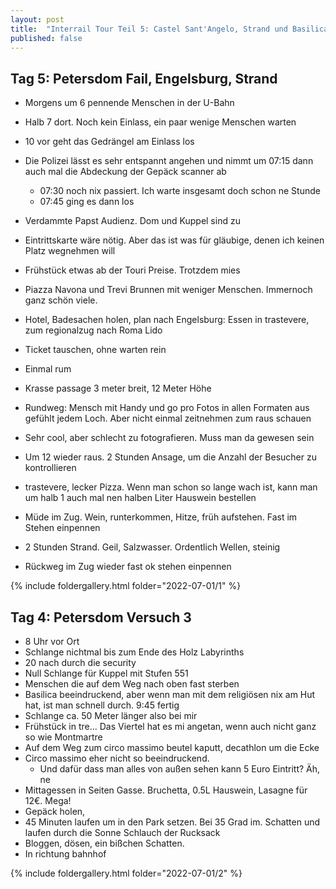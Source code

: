 ```yaml
---
layout: post
title:  "Interrail Tour Teil 5: Castel Sant'Angelo, Strand und Basilica Sancti Petri in Vaticano"
published: false
---
```


## Tag 5: Petersdom Fail, Engelsburg, Strand
* Morgens um 6 pennende Menschen in der U-Bahn 
* Halb 7 dort. Noch kein Einlass, ein paar wenige Menschen warten 
* 10 vor geht das Gedrängel am Einlass los
* Die Polizei lässt es sehr entspannt angehen und nimmt um 07:15 dann auch mal die Abdeckung der Gepäck scanner ab
  * 07:30 noch nix passiert. Ich warte insgesamt doch schon ne Stunde
  * 07:45 ging es dann los
* Verdammte Papst Audienz. Dom und Kuppel sind zu
* Eintrittskarte wäre nötig. Aber das ist was für gläubige, denen ich keinen Platz wegnehmen will 
* Frühstück etwas ab der Touri Preise. Trotzdem mies 
* Piazza Navona und Trevi Brunnen mit weniger Menschen. Immernoch ganz schön viele.
* Hotel, Badesachen holen, plan nach Engelsburg: Essen in trastevere, zum regionalzug nach Roma Lido 

* Ticket tauschen, ohne warten rein
* Einmal rum
* Krasse passage 3 meter breit, 12 Meter Höhe 
* Rundweg: Mensch mit Handy und go pro Fotos in allen Formaten aus gefühlt jedem Loch. Aber nicht einmal zeitnehmen zum raus schauen 
* Sehr cool, aber schlecht zu fotografieren. Muss man da gewesen sein 
* Um 12 wieder raus. 2 Stunden Ansage, um die Anzahl der Besucher zu kontrollieren 

* trastevere, lecker Pizza. Wenn man schon so lange wach ist, kann man um halb 1 auch mal nen halben Liter Hauswein bestellen 

* Müde im Zug. Wein, runterkommen, Hitze, früh aufstehen. Fast im Stehen einpennen
* 2 Stunden Strand. Geil, Salzwasser. Ordentlich Wellen, steinig
* Rückweg im Zug wieder fast ok stehen einpennen 

{% include foldergallery.html folder="2022-07-01/1" %}

## Tag 4: Petersdom Versuch 3 
* 8 Uhr vor Ort 
* Schlange nichtmal bis zum Ende des Holz Labyrinths
* 20 nach durch die security
* Null Schlange für Kuppel mit Stufen 551
* Menschen die auf dem Weg nach oben fast sterben 
* Basilica beeindruckend, aber wenn man mit dem religiösen nix am Hut hat, ist man schnell durch. 9:45 fertig 
* Schlange ca. 50 Meter länger also bei mir 
* Frühstück in tre... Das Viertel hat es mi angetan, wenn auch nicht ganz so wie Montmartre 
* Auf dem Weg zum circo massimo beutel kaputt, decathlon um die Ecke 
* Circo massimo eher nicht so beeindruckend.
  * Und dafür dass man alles von außen sehen kann 5 Euro Eintritt? Äh, ne
* Mittagessen in Seiten Gasse. Bruchetta, 0.5L Hauswein, Lasagne für 12€. Mega!
* Gepäck holen,
* 45 Minuten laufen um in den Park setzen. Bei 35 Grad im. Schatten und laufen durch die Sonne Schlauch der Rucksack 
* Bloggen, dösen, ein bißchen Schatten. 
* In richtung bahnhof

{% include foldergallery.html folder="2022-07-01/2" %}
